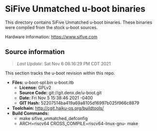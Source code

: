 SiFive Unmatched u-boot binaries
===================

This directory contains SiFive Unmatched u-boot binaries.
These binaries were compiled from the stock u-boot sources.

Hardware Information: <https://www.sifive.com>

Source information
-------------
> *Last Update:* Sat Nov  6 08:16:29 PM CDT 2021

This section tracks the u-boot revision within this repo.

* **Files:**  u-boot-spl.bin u-boot.itb
  * **License:** GPLv2
  * **Source Code:** git://git.denx.de/u-boot.git
  * **Date:** Fri Nov 5 15:38:46 2021 -0400
  * **GIT Hash:** 52207514ba419a69a8105d16997b025f966c8879
* **Toolchain:** http://cgit.haiku-os.org/buildtools/
* **Build Commands:**
  * make sifive_unmatched_defconfig
  * ARCH=riscv64 CROSS_COMPILE=riscv64-linux-gnu- make
